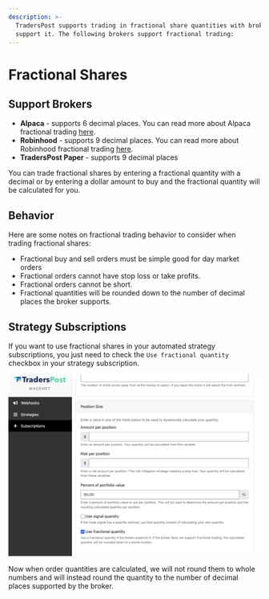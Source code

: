 ```yaml
---
description: >-
  TradersPost supports trading in fractional share quantities with brokers that
  support it. The following brokers support fractional trading:
---
```


# Fractional Shares

## Support Brokers

* **Alpaca** - supports 6 decimal places. You can read more about Alpaca fractional trading [here](https://alpaca.markets/docs/trading-on-alpaca/fractional-trading/).
* **Robinhood** - supports 9 decimal places. You can read more about Robinhood fractional trading [here](https://robinhood.com/us/en/support/articles/fractional-shares/).
* **TradersPost Paper** - supports 9 decimal places

You can trade fractional shares by entering a fractional quantity with a decimal or by entering a dollar amount to buy and the fractional quantity will be calculated for you.

## Behavior

Here are some notes on fractional trading behavior to consider when trading fractional shares:

* Fractional buy and sell orders must be simple good for day market orders
* Fractional orders cannot have stop loss or take profits.
* Fractional orders cannot be short.
* Fractional quantities will be rounded down to the number of decimal places the broker supports.

## Strategy Subscriptions

If you want to use fractional shares in your automated strategy subscriptions, you just need to check the `Use fractional quantity` checkbox in your strategy subscription.

![Use fractional quantities in your strategy subscriptions.](<../.gitbook/assets/Use Fractional Quantity Checkbox>)

Now when order quantities are calculated, we will not round them to whole numbers and will instead round the quantity to the number of decimal places supported by the broker.
